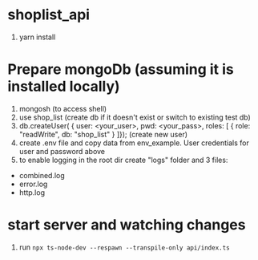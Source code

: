 # shoplist_api
1. yarn install
# Prepare mongoDb (assuming it is installed locally)
1. mongosh (to access shell)
2. use shop_list (create db if it doesn't exist or switch to existing test db)
4. db.createUser(
  {
    user: <your_user>,
    pwd: <your_pass>,
    roles: [ { role: "readWrite", db: "shop_list" } ]}); (create new user)
5. create .env file and copy data from env_example. User credentials for user and password above
6. to enable logging in the root dir create "logs" folder and 3 files:
 - combined.log
 - error.log
 - http.log

# start server and watching changes
1. run `npx ts-node-dev --respawn --transpile-only api/index.ts`
